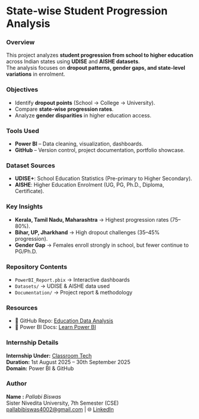 # State-wise Student Progression Analysis  

### Overview  
This project analyzes **student progression from school to higher education** across Indian states using **UDISE** and **AISHE datasets**.  
The analysis focuses on **dropout patterns, gender gaps, and state-level variations** in enrolment.  

### Objectives  
- Identify **dropout points** (School → College → University).  
- Compare **state-wise progression rates**.  
- Analyze **gender disparities** in higher education access.  

### Tools Used  
- **Power BI** – Data cleaning, visualization, dashboards.  
- **GitHub** – Version control, project documentation, portfolio showcase.  

### Dataset Sources  
- **UDISE+**: School Education Statistics (Pre-primary to Higher Secondary).  
- **AISHE**: Higher Education Enrolment (UG, PG, Ph.D., Diploma, Certificate).  

### Key Insights  
- **Kerala, Tamil Nadu, Maharashtra** → Highest progression rates (75–80%).  
- **Bihar, UP, Jharkhand** → High dropout challenges (35–45% progression).  
- **Gender Gap** → Females enroll strongly in school, but fewer continue to PG/Ph.D.  

### Repository Contents  
- `PowerBI_Report.pbix` → Interactive dashboards  
- `Datasets/` → UDISE & AISHE data used  
- `Documentation/` → Project report & methodology  

### Resources  
- 📂 GitHub Repo: [Education Data Analysis](https://github.com/Palla04/Education_Data_Analysis)  
- 📘 Power BI Docs: [Learn Power BI](https://learn.microsoft.com/en-us/power-bi/)  

### Internship Details
  **Internship Under:** [Classroom Tech](https://classroomtech.in)  
  **Duration:** 1st August 2025 – 30th September 2025  
  **Domain:** Power BI & GitHub

### Author
 **Name :** *Pallabi Biswas*  
 Sister Nivedita University, 7th Semester (CSE)  
 [pallabibiswas4002@gmail.com](mailto:pallabibiswas4002@gmail.com) | 🌐 [LinkedIn](https://www.linkedin.com/in/pallabi-biswas26151a255/)  
